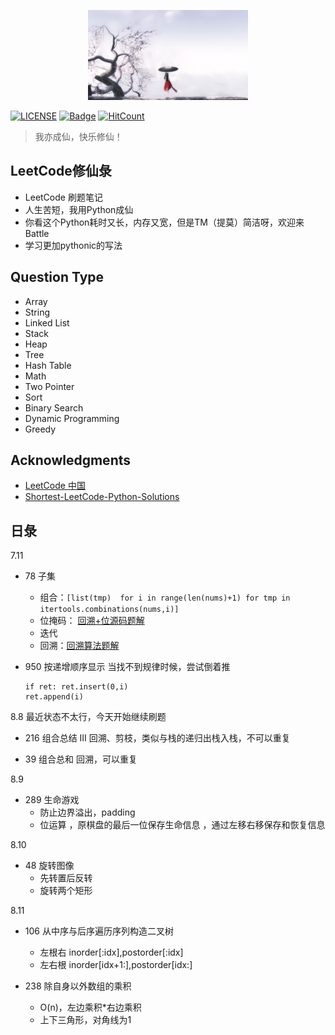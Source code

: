 <p align="center"><img width="256px" src="./res/xiuxian.jpg"></p>

[![LICENSE](https://img.shields.io/badge/license-Anti%20996-blue.svg)](https://github.com/996icu/996.ICU/blob/master/LICENSE)
[![Badge](https://img.shields.io/badge/link-996.icu-red.svg)](https://996.icu/#/zh_CN)
[![HitCount](http://hits.dwyl.io/mrmenand/mrmenand/Py_transaction.svg)](http://hits.dwyl.io/mrmenand/mrmenand/Py_transaction)

> 我亦成仙，快乐修仙！

## LeetCode修仙彔
* LeetCode 刷题笔记
* 人生苦短，我用Python成仙
* 你看这个Python耗时又长，内存又宽，但是TM（提莫）简洁呀，欢迎来Battle
* 学习更加pythonic的写法


## Question Type

- Array
- String
- Linked List
- Stack
- Heap
- Tree
- Hash Table
- Math
- Two Pointer
- Sort
- Binary Search
- Dynamic Programming
- Greedy

## Acknowledgments

- [LeetCode 中国](https://leetcode-cn.com/)
- [Shortest-LeetCode-Python-Solutions](https://github.com/cy69855522/Shortest-LeetCode-Python-Solutions)

##  日彔 

7.11 

* 78 子集  
   - 组合：` [list(tmp)  for i in range(len(nums)+1) for tmp in itertools.combinations(nums,i)] `  
   - 位掩码： [回溯+位源码题解](https://leetcode-cn.com/problems/subsets/solution/hui-su-python-dai-ma-by-liweiwei1419/) 
   - 迭代 
   - 回溯：[回溯算法题解](https://leetcode-cn.com/problems/subsets/solution/hui-su-suan-fa-by-powcai-5/) 

* 950 按递增顺序显示 
当找不到规律时候，尝试倒着推
   ```
   if ret: ret.insert(0,i)
   ret.append(i) 
   ```

8.8 
最近状态不太行，今天开始继续刷题  

* 216 组合总结 III 
回溯、剪枝，类似与栈的递归出栈入栈，不可以重复

* 39 组合总和 
回溯，可以重复 

8.9 
* 289 生命游戏 
  - 防止边界溢出，padding 
  - 位运算 ，原棋盘的最后一位保存生命信息 ，通过左移右移保存和恢复信息 
  
8.10 
* 48 旋转图像 
   - 先转置后反转 
   - 旋转两个矩形  
   
8.11 
* 106 从中序与后序遍历序列构造二叉树 
   - 左根右 inorder[:idx],postorder[:idx]
   - 左右根 inorder[idx+1:],postorder[idx:] 
   
* 238 除自身以外数组的乘积
  - O(n)，左边乘积*右边乘积 
  - 上下三角形，对角线为1 
 